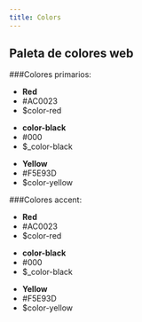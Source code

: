 ```yaml
---
title: Colors
---
```

## Paleta de colores web



###Colores primarios:


<div class="library__example" style="display: block">
  <div class="library__color-swatch">
    <span class="library__color-swatch__preview" style="background-color: #AC0023"></span>
    <ul class="library__color-swatch__details">
      <li><strong>Red</strong></li>
      <li>#AC0023</li>
      <li>$color-red</li>
    </ul>
  </div>

  <div class="library__color-swatch">
    <span class="library__color-swatch__preview color-black"></span>
    <ul class="library__color-swatch__details">
      <li><strong>color-black</strong></li>
      <li>#000</li>
      <li>$_color-black</li>
    </ul>
  </div>

  <div class="library__color-swatch">
    <span class="library__color-swatch__preview" style="background-color: #F5E93D"></span>
    <ul class="library__color-swatch__details">
      <li><strong>Yellow</strong></li>
      <li>#F5E93D</li>
      <li>$color-yellow</li>
    </ul>
  </div>
</div>


###Colores accent:

<div class="library__example" style="display: block">
  <div class="library__color-swatch">
    <span class="library__color-swatch__preview" style="background-color: #AC0023"></span>
    <ul class="library__color-swatch__details">
      <li><strong>Red</strong></li>
      <li>#AC0023</li>
      <li>$color-red</li>
    </ul>
  </div>

  <div class="library__color-swatch">
    <span class="library__color-swatch__preview color-black"></span>
    <ul class="library__color-swatch__details">
      <li><strong>color-black</strong></li>
      <li>#000</li>
      <li>$_color-black</li>
    </ul>
  </div>

  <div class="library__color-swatch">
    <span class="library__color-swatch__preview" style="background-color: #F5E93D"></span>
    <ul class="library__color-swatch__details">
      <li><strong>Yellow</strong></li>
      <li>#F5E93D</li>
      <li>$color-yellow</li>
    </ul>
  </div>
</div>

